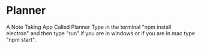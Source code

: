 # Planner
 A Note Taking App Called Planner
 Type in the terminal "npm install electron" and then type "run" if you are in windows or if you are in mac type "npm start".
